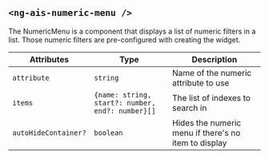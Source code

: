 ## `<ng-ais-numeric-menu />`

The NumericMenu is a component that displays a list of numeric filters in a list. Those numeric filters are pre-configured with creating the widget.

| Attributes           | Type                                             | Description
| -                    | -                                                | -
| `attribute         ` | `string`                                         | Name of the numeric attribute to use
| `items`              | `{name: string, start?: number, end?: number}[]` | The list of indexes to search in
| `autoHideContainer?` | `boolean`  | Hides the numeric menu if there's no item to display
